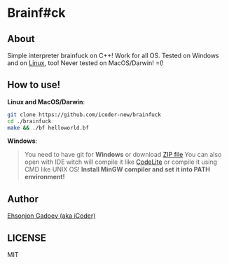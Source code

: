 # Brainf#ck

## About
Simple interpreter brainfuck on C++! Work for all OS.
Tested on Windows and on [Linux](https://github.com/torvalds/linux), too!
Never tested on MacOS/Darwin! =(!

## How to use!
**__Linux__ and MacOS/Darwin**:

```bash
git clone https://github.com/icoder-new/brainfuck
cd ./brainfuck
make && ./bf helloworld.bf
```

__Windows__:


> You need to have git for __**Windows**__ or download [ZIP file](https://github.com/icoder-new/brainfuck/archive/master.zip)
> You can also open with IDE witch will compile it like [CodeLite](https://github.com/eranif/codelite) or compile it using CMD like UNIX OS!
> **__Install MinGW compiler and set it into PATH environment!__**

## Author
[Ehsonjon Gadoev (aka iCoder)](https://github.com/icoder-new)

## LICENSE
MIT